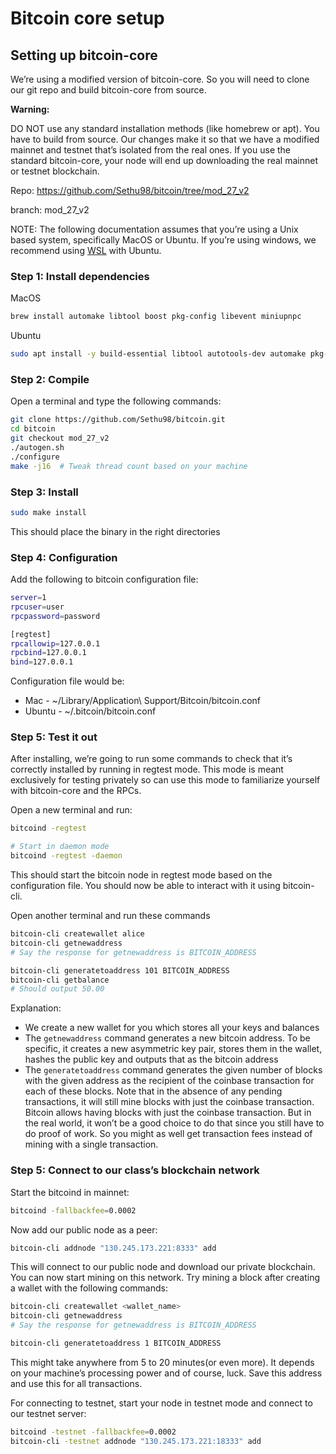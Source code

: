# Bitcoin core setup

## Setting up bitcoin-core

We’re using a modified version of bitcoin-core. So you will need to clone our git repo and build bitcoin-core from source.

**Warning:**

DO NOT use any standard installation methods (like homebrew or apt). You have to build from source. Our changes make it so that we have a modified mainnet and testnet that’s isolated from the real ones. If you use the standard bitcoin-core, your node will end up downloading the real mainnet or testnet blockchain.

Repo: https://github.com/Sethu98/bitcoin/tree/mod_27_v2

branch: mod_27_v2

NOTE: The following documentation assumes that you’re using a Unix based system, specifically MacOS or Ubuntu. If you’re using windows, we recommend using [WSL](https://learn.microsoft.com/en-us/windows/wsl/install) with Ubuntu.

### Step 1: Install dependencies

MacOS

```bash
brew install automake libtool boost pkg-config libevent miniupnpc
```

Ubuntu

```bash
sudo apt install -y build-essential libtool autotools-dev automake pkg-config bsdmainutils curl git libboost-all-dev sqlite3
```

### Step 2: Compile

Open a terminal and type the following commands:

```bash
git clone https://github.com/Sethu98/bitcoin.git
cd bitcoin
git checkout mod_27_v2
./autogen.sh
./configure
make -j16  # Tweak thread count based on your machine
```

### Step 3: Install

```bash
sudo make install
```

This should place the binary in the right directories

### Step 4: Configuration

Add the following to bitcoin configuration file:

```bash
server=1
rpcuser=user
rpcpassword=password

[regtest]
rpcallowip=127.0.0.1
rpcbind=127.0.0.1
bind=127.0.0.1
```

Configuration file would be:

- Mac - ~/Library/Application\ Support/Bitcoin/bitcoin.conf
- Ubuntu - ~/.bitcoin/bitcoin.conf

### Step 5: Test it out

After installing, we’re going to run some commands to check that it’s correctly installed by running in regtest mode. This mode is meant exclusively for testing privately so can use this mode to familiarize yourself with bitcoin-core and the RPCs.

Open a new terminal and run:

```bash
bitcoind -regtest

# Start in daemon mode
bitcoind -regtest -daemon
```

This should start the bitcoin node in regtest mode based on the configuration file. You should now be able to interact with it using bitcoin-cli.

Open another terminal and run these commands

```bash
bitcoin-cli createwallet alice
bitcoin-cli getnewaddress
# Say the response for getnewaddress is BITCOIN_ADDRESS

bitcoin-cli generatetoaddress 101 BITCOIN_ADDRESS
bitcoin-cli getbalance
# Should output 50.00
```

Explanation:

- We create a new wallet for you which stores all your keys and balances
- The  `getnewaddress` command generates a new bitcoin address. To be specific, it creates a new asymmetric key pair, stores them in the wallet, hashes the public key and outputs that as the bitcoin address
- The `generatetoaddress` command generates the given number of blocks with the given address as the recipient of the coinbase transaction for each of these blocks. Note that in the absence of any pending transactions, it will still mine blocks with just the coinbase transaction. Bitcoin allows having blocks with just the coinbase transaction. But in the real world, it won’t be a good choice to do that since you still have to do proof of work. So you might as well get transaction fees instead of mining with a single transaction.

### Step 5: Connect to our class’s blockchain network

Start the bitcoind in mainnet:

```bash
bitcoind -fallbackfee=0.0002
```

Now add our public node as a peer:

```bash
bitcoin-cli addnode "130.245.173.221:8333" add
```

This will connect to our public node and download our private blockchain. You can now start mining on this network. Try mining a block after creating a wallet with the following commands:

```bash
bitcoin-cli createwallet <wallet_name>
bitcoin-cli getnewaddress
# Say the response for getnewaddress is BITCOIN_ADDRESS

bitcoin-cli generatetoaddress 1 BITCOIN_ADDRESS
```

This might take anywhere from 5 to 20 minutes(or even more). It depends on your machine’s processing power and of course, luck. Save this address and use this for all transactions.

For connecting to testnet, start your node in testnet mode and connect to our testnet server:

```bash
bitcoind -testnet -fallbackfee=0.0002
bitcoin-cli -testnet addnode "130.245.173.221:18333" add
```